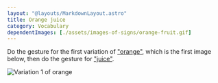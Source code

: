 ```yaml
---
layout: "@layouts/MarkdownLayout.astro"
title: Orange juice
category: Vocabulary
dependentImages: [./assets/images-of-signs/orange-fruit.gif]
---
```


Do the gesture for the first variation of ["orange"](./orange#variation-1),
which is the first image below,
then do the gesture for ["juice"](../juice).

![Variation 1 of orange](@signs/orange-fruit.gif)
